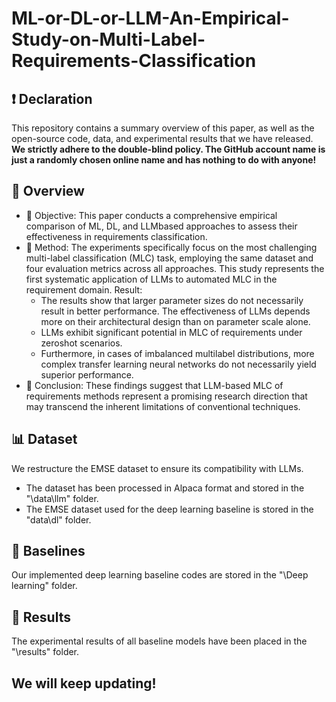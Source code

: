 # ML-or-DL-or-LLM-An-Empirical-Study-on-Multi-Label-Requirements-Classification
## ❗ Declaration
This repository contains a summary overview of this paper, as well as the open-source code, data, and experimental results that we have released. 
**We strictly adhere to the double-blind policy. The GitHub account name is just a randomly chosen online name and has nothing to do with anyone!**

## 📑 Overview
- 🧠 Objective: This paper conducts a comprehensive empirical comparison of ML, DL, and LLMbased approaches to assess their effectiveness in requirements
classification. 
- 🎈 Method: The experiments specifically focus on the most challenging multi-label classification (MLC) task, employing the same dataset and four evaluation metrics across all approaches. This study represents the first systematic application of LLMs to automated MLC in the requirement domain.
Result: 
  - The results show that larger parameter sizes do not necessarily result in better performance. The effectiveness of LLMs depends more on their architectural design than on parameter scale alone. 
  - LLMs exhibit significant potential in MLC of requirements under zeroshot scenarios. 
  - Furthermore, in cases of imbalanced multilabel distributions, more complex transfer learning neural networks do not necessarily yield superior performance.
- 🎉 Conclusion: 
These findings suggest that LLM-based MLC of requirements methods represent a promising research direction that may transcend the inherent limitations of
conventional techniques.

## 📊 Dataset
We restructure the EMSE dataset to ensure its compatibility with LLMs.
- The dataset has been processed in Alpaca format and stored in the "\data\llm" folder.
- The EMSE dataset used for the deep learning baseline is stored in the "data\dl" folder.

## 📌 Baselines
Our implemented deep learning baseline codes are stored in the "\Deep learning" folder.

## 📔 Results
The experimental results of all baseline models have been placed in the "\results" folder.

## We will keep updating!
